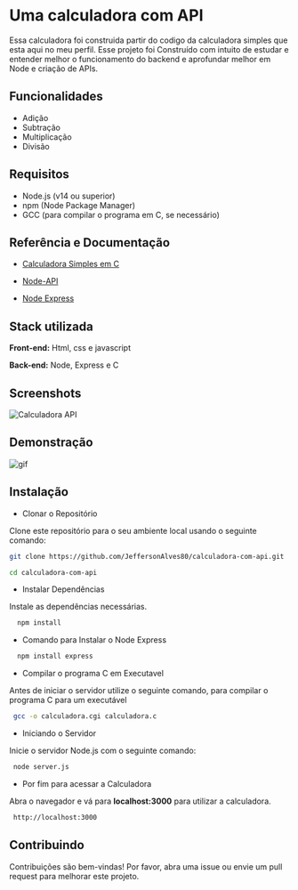 # Uma calculadora com API

Essa calculadora foi construida partir do codigo da calculadora simples que esta aqui no meu perfil. Esse projeto foi Construído com intuito de estudar e entender melhor o funcionamento do backend e aprofundar melhor em Node e criação de APIs.

## Funcionalidades

- Adição
- Subtração
- Multiplicação
- Divisão

## Requisitos

- Node.js (v14 ou superior)
- npm (Node Package Manager)
- GCC (para compilar o programa em C, se necessário)

## Referência e Documentação

- [Calculadora Simples em C](https://github.com/JeffersonAlves80/Calculadora-Simples-em-C-)

- [Node-API](https://nodejs.org/docs/latest/api/n-api.html)

- [Node Express](https://expressjs.com/pt-br/4x/api.html)

## Stack utilizada

**Front-end:** Html, css e javascript

**Back-end:** Node, Express e C

## Screenshots

![Calculadora API](https://tinypic.host/images/2024/07/03/Captura-de-tela-2024-07-03-175104.png)

## Demonstração

![gif](https://tinypic.host/images/2024/07/03/ezgif.com-video-to-gif-converter.gif)

## Instalação

- Clonar o Repositório

Clone este repositório para o seu ambiente local usando o seguinte comando:

```bash
git clone https://github.com/JeffersonAlves80/calculadora-com-api.git

cd calculadora-com-api
```

- Instalar Dependências

Instale as dependências necessárias.

```bash
  npm install
```

- Comando para Instalar o Node Express

```bash
  npm install express
```

- Compilar o programa C em Executavel

Antes de iniciar o servidor utilize o seguinte comando, para compilar o programa C para um executável

```bash
 gcc -o calculadora.cgi calculadora.c
```

- Iniciando o Servidor

Inicie o servidor Node.js com o seguinte comando:

```bash
 node server.js
```

- Por fim para acessar a Calculadora

Abra o navegador e vá para **localhost:3000** para utilizar a calculadora.

```bash
 http://localhost:3000
```

## Contribuindo

Contribuições são bem-vindas! Por favor, abra uma issue ou envie um pull request para melhorar este projeto.
